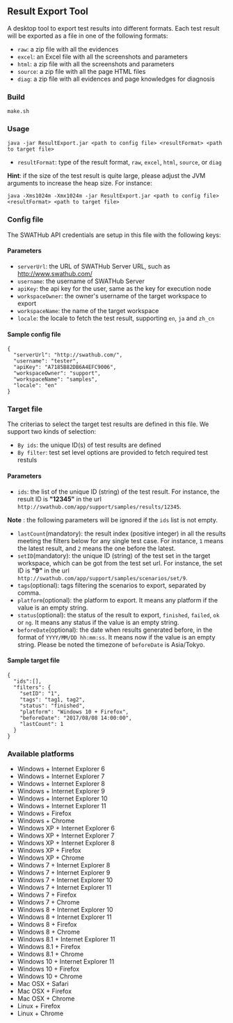 ##  Result Export Tool

A desktop tool to export test results into different formats. Each test result will be exported as a file in one of the following formats:
* `raw`: a zip file with all the evidences
* `excel`: an Excel file with all the screenshots and parameters
* `html`: a zip file with all the screenshots and parameters
* `source`: a zip file with all the page HTML files
* `diag`: a zip file with all evidences and page knowledges for diagnosis

### Build

`make.sh`

### Usage

`java -jar ResultExport.jar <path to config file> <resultFormat> <path to target file>`

* `resultFormat`: type of the result format, `raw`, `excel`, `html`, `source`, or `diag`

**Hint**: if the size of the test result is quite large, please adjust the JVM arguments to increase the heap size. For instance:

`java -Xms1024m -Xmx1024m -jar ResultExport.jar <path to config file> <resultFormat> <path to target file>`

### Config file

The SWATHub API credentials are setup in this file with the following keys:

#### Parameters

* `serverUrl`: the URL of SWATHub Server URL, such as http://www.swathub.com/
* `username`: the username of SWATHub Server
* `apiKey`: the api key for the user, same as the key for execution node
* `workspaceOwner`: the owner's username of the target workspace to export
* `workspaceName`: the name of the target workspace
* `locale`: the locale to fetch the test result, supporting `en`, `ja` and `zh_cn`

#### Sample config file

```
{
  "serverUrl": "http://swathub.com/",
  "username": "tester",
  "apiKey": "A7185B82DB6A4EFC9006",
  "workspaceOwner": "support",
  "workspaceName": "samples",
  "locale": "en"
}
```

### Target file

The criterias to select the target test results are defined in this file. We support two kinds of selection:
* `By ids`: the unique ID(s) of test results are defined 
* `By filter`: test set level options are provided to fetch required test restuls

#### Parameters

* `ids`: the list of the unique ID (string) of the test result. For instance, the result ID is **"12345"** in the url `http://swathub.com/app/support/samples/results/12345`.

**Note** : the following parameters will be ignored if the `ids` list is not empty.

* `lastCount`(mandatory): the result index (positive integer) in all the results meeting the filters below for any single test case. For instance, `1` means the latest result, and `2` means the one before the latest.
* `setID`(mandatory): the unique ID (string) of the test set in the target workspace, which can be got from the test set url. For instance, the set ID is **"9"** in the url `http://swathub.com/app/support/samples/scenarios/set/9`. 
* `tags`(optional): tags filtering the scenarios to export, separated by comma. 
* `platform`(optional): the platform to export. It means any platform if the value is an empty string. 
* `status`(optional): the status of the result to export, `finished`, `failed`, `ok` or `ng`. It means any status if the value is an empty string.
* `beforeDate`(optional): the date when results generated before, in the format of `YYYY/MM/DD hh:mm:ss`. It means now if the value is an empty string. Please be noted the timezone of `beforeDate` is Asia/Tokyo.

#### Sample target file

```
{
  "ids":[],
  "filters": {
    "setID": "1",
    "tags": "tag1, tag2",
    "status": "finished",
    "platform": "Windows 10 + Firefox",
    "beforeDate": "2017/08/08 14:00:00",
    "lastCount": 1
  }
}
```

### Available platforms

* Windows + Internet Explorer 6
* Windows + Internet Explorer 7
* Windows + Internet Explorer 8
* Windows + Internet Explorer 9
* Windows + Internet Explorer 10
* Windows + Internet Explorer 11
* Windows + Firefox
* Windows + Chrome
* Windows XP + Internet Explorer 6
* Windows XP + Internet Explorer 7
* Windows XP + Internet Explorer 8
* Windows XP + Firefox
* Windows XP + Chrome
* Windows 7 + Internet Explorer 8
* Windows 7 + Internet Explorer 9
* Windows 7 + Internet Explorer 10
* Windows 7 + Internet Explorer 11
* Windows 7 + Firefox
* Windows 7 + Chrome
* Windows 8 + Internet Explorer 10
* Windows 8 + Internet Explorer 11
* Windows 8 + Firefox
* Windows 8 + Chrome
* Windows 8.1 + Internet Explorer 11
* Windows 8.1 + Firefox
* Windows 8.1 + Chrome
* Windows 10 + Internet Explorer 11
* Windows 10 + Firefox
* Windows 10 + Chrome
* Mac OSX + Safari
* Mac OSX + Firefox
* Mac OSX + Chrome
* Linux + Firefox
* Linux + Chrome
